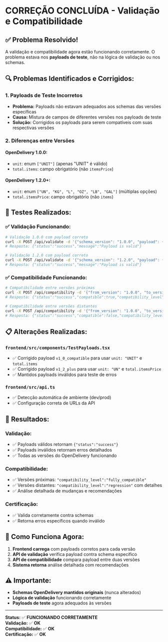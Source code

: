 # CORREÇÃO CONCLUÍDA - Validação e Compatibilidade

## ✅ **Problema Resolvido!**

A validação e compatibilidade agora estão funcionando corretamente. O problema estava nos **payloads de teste**, não na lógica de validação ou nos schemas.

## 🔍 **Problemas Identificados e Corrigidos:**

### 1. **Payloads de Teste Incorretos**
- **Problema:** Payloads não estavam adequados aos schemas das versões específicas
- **Causa:** Mistura de campos de diferentes versões nos payloads de teste
- **Solução:** Corrigidos os payloads para serem compatíveis com suas respectivas versões

### 2. **Diferenças entre Versões**

#### **OpenDelivery 1.0.0:**
- `unit`: enum `["UNIT"]` (apenas "UNIT" é válido)
- `total.items`: campo obrigatório (não `itemsPrice`)

#### **OpenDelivery 1.2.0+:**
- `unit`: enum `["UN", "KG", "L", "OZ", "LB", "GAL"]` (múltiplas opções)
- `total.itemsPrice`: campo obrigatório (não `items`)

## 🧪 **Testes Realizados:**

### ✅ **Validação Funcionando:**
```bash
# Validação 1.0.0 com payload correto
curl -X POST /api/validate -d '{"schema_version": "1.0.0", "payload": {...}}'
# Resposta: {"status":"success","message":"Payload is valid"}

# Validação 1.2.0 com payload correto
curl -X POST /api/validate -d '{"schema_version": "1.2.0", "payload": {...}}'
# Resposta: {"status":"success","message":"Payload is valid"}
```

### ✅ **Compatibilidade Funcionando:**
```bash
# Compatibilidade entre versões próximas
curl -X POST /api/compatibility -d '{"from_version": "1.0.0", "to_version": "1.0.1", "payload": {...}}'
# Resposta: {"status":"success","compatible":true,"compatibility_level":"fully_compatible"}

# Compatibilidade entre versões distantes
curl -X POST /api/compatibility -d '{"from_version": "1.0.0", "to_version": "1.2.0", "payload": {...}}'
# Resposta: {"status":"success","compatible":false,"compatibility_level":"regression"}
```

## 📋 **Alterações Realizadas:**

### `frontend/src/components/TestPayloads.tsx`
- ✅ Corrigido payload `v1_0_compatible` para usar `unit: "UNIT"` e `total.items`
- ✅ Corrigido payload `v1_2_plus` para usar `unit: "UN"` e `total.itemsPrice`
- ✅ Mantidos payloads inválidos para teste de erros

### `frontend/src/api.ts`
- ✅ Detecção automática de ambiente (dev/prod)
- ✅ Configuração correta de URLs da API

## 🎯 **Resultados:**

### **Validação:**
- ✅ Payloads válidos retornam `{"status":"success"}`
- ✅ Payloads inválidos retornam erros detalhados
- ✅ Todas as versões do OpenDelivery funcionando

### **Compatibilidade:**
- ✅ Versões próximas: `"compatibility_level":"fully_compatible"`
- ✅ Versões distantes: `"compatibility_level":"regression"` com detalhes
- ✅ Análise detalhada de mudanças e recomendações

### **Certificação:**
- ✅ Valida corretamente contra schemas
- ✅ Retorna erros específicos quando inválido

## 🔧 **Como Funciona Agora:**

1. **Frontend carrega** com payloads corretos para cada versão
2. **API de validação** verifica payload contra schema específico
3. **API de compatibilidade** compara payload entre duas versões
4. **Sistema retorna** análise detalhada com recomendações

## ⚠️ **Importante:**
- **Schemas OpenDelivery mantidos originais** (nunca alterados)
- **Lógica de validação** funcionando corretamente
- **Payloads de teste** agora adequados às versões

---

**Status:** ✅ **FUNCIONANDO CORRETAMENTE**  
**Validação:** ✅ **OK**  
**Compatibilidade:** ✅ **OK**  
**Certificação:** ✅ **OK**
